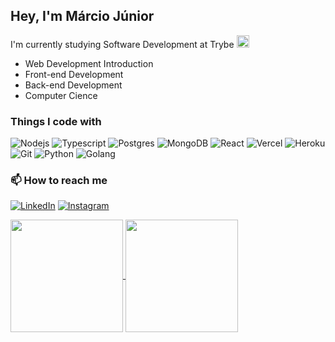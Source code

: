 ## Hey, I'm Márcio Júnior
I'm currently studying Software Development at Trybe 
<img width='20px' height='20px' src='https://yt3.ggpht.com/a/AATXAJwv6J1DhKJtvmWwLg4NCBlef2r9VhiYfVwQPvNd=s900-c-k-c0xffffffff-no-rj-mo' /> 

  - Web Development Introduction
  - Front-end Development
  - Back-end Development
  - Computer Cience

<h3>Things I code with</h3>
<div>
    <img alt="Nodejs" src="https://img.shields.io/badge/-Nodejs-43853d?style=for-the-badge&logo=Node.js&logoColor=white" />
    <img alt="Typescript" src="https://img.shields.io/badge/typescript-%23007ACC.svg?style=for-the-badge&logo=typescript&logoColor=white" />
    <img alt="Postgres" src="https://img.shields.io/badge/postgres-%23316192.svg?style=for-the-badge&logo=postgresql&logoColor=white" />
    <img alt="MongoDB" src="https://img.shields.io/badge/-MongoDB-13aa52?style=for-the-badge&logo=mongodb&logoColor=white" />
    <!-- <img alt="Jest" src="https://img.shields.io/badge/-Jest-96737D?style=for-the-badge&logo=jest&logoColor=99425B" /> -->
    <img alt="React" src="https://img.shields.io/badge/-React-45b8d8?style=for-the-badge&logo=react&logoColor=white" />
    <img alt="Vercel" src="https://img.shields.io/badge/vercel-%23000000.svg?style=for-the-badge&logo=vercel&logoColor=white" />
    <img alt="Heroku" src="https://img.shields.io/badge/-Heroku-430098?style=for-the-badge&logo=heroku&logoColor=white" />
    <img alt="Git" src="https://img.shields.io/badge/-Git-F05032?style=for-the-badge&logo=git&logoColor=white" />
    <img alt="Python" src="https://img.shields.io/badge/-Python-333E72?style=for-the-badge&logo=python&logoColor=yellow" />
    <img alt="Golang" src="https://img.shields.io/badge/golang-%2300ADD8.svg?style=for-the-badge&logo=go&logoColor=white" />
<div/>
  
### 📫 How to reach me
  [![LinkedIn](https://img.shields.io/badge/-LinkedIn-white?style=for-the-badge&logo=linkedin&logoColor=blue)](https://www.linkedin.com/in/marciojunior14/)
  [![Instagram](https://img.shields.io/badge/Instagram-%23E4405F.svg?style=for-the-badge&logo=Instagram&logoColor=white)](https://www.instagram.com/marciojunior14/)

 <a href="https://github.com/anuraghazra/github-readme-stats">
  <img height="180em" align="center" src="https://github-readme-stats.vercel.app/api?username=marcioecom&count_private=true&show_icons=true&theme=gotham" />
</a>
<a href="https://github.com/anuraghazra/convoychat">
  <img height="180em" align="center" src="https://github-readme-stats.vercel.app/api/top-langs/?username=marcioecom&layout=compact&theme=gotham" />
</a>
